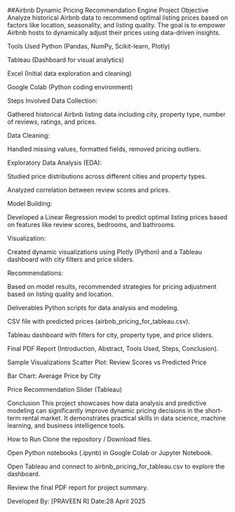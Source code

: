 ##Airbnb Dynamic Pricing Recommendation Engine
 Project Objective
Analyze historical Airbnb data to recommend optimal listing prices based on factors like location, seasonality, and listing quality.
The goal is to empower Airbnb hosts to dynamically adjust their prices using data-driven insights.

 Tools Used
Python (Pandas, NumPy, Scikit-learn, Plotly)

Tableau (Dashboard for visual analytics)

Excel (Initial data exploration and cleaning)

Google Colab (Python coding environment)

Steps Involved
Data Collection:

Gathered historical Airbnb listing data including city, property type, number of reviews, ratings, and prices.

Data Cleaning:

Handled missing values, formatted fields, removed pricing outliers.

Exploratory Data Analysis (EDA):

Studied price distributions across different cities and property types.

Analyzed correlation between review scores and prices.

Model Building:

Developed a Linear Regression model to predict optimal listing prices based on features like review scores, bedrooms, and bathrooms.

Visualization:

Created dynamic visualizations using Plotly (Python) and a Tableau dashboard with city filters and price sliders.

Recommendations:

Based on model results, recommended strategies for pricing adjustment based on listing quality and location.

 Deliverables
Python scripts for data analysis and modeling.

CSV file with predicted prices (airbnb_pricing_for_tableau.csv).

Tableau dashboard with filters for city, property type, and price sliders.

Final PDF Report (Introduction, Abstract, Tools Used, Steps, Conclusion).

Sample Visualizations
Scatter Plot: Review Scores vs Predicted Price

Bar Chart: Average Price by City

Price Recommendation Slider (Tableau)
         

 Conclusion
This project showcases how data analysis and predictive modeling can significantly improve dynamic pricing decisions in the short-term rental market.
It demonstrates practical skills in data science, machine learning, and business intelligence tools.

How to Run
Clone the repository / Download files.

Open Python notebooks (.ipynb) in Google Colab or Jupyter Notebook.

Open Tableau and connect to airbnb_pricing_for_tableau.csv to explore the dashboard.

Review the final PDF report for project summary.

Developed By: [PRAVEEN R]
 Date:28 April 2025
